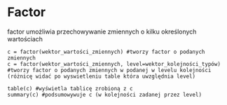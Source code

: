 Factor
=========================
factor umożliwia przechowywanie zmiennych o kilku określonych wartościach

```
c = factor(wektor_wartości_zmiennych) #tworzy factor o podanych zmiennych
c = factor(wektor_wartości_zmiennych, level=wektor_kolejności_typów) #tworzy factor o podanych zmiennych w podanej w levelu kolejności (różnicę widać po wyswietleniu table która uwzględnia level)

table(c) #wyświetla tablicę zrobioną z c
summary(c) #podsumowywuje c (w kolejności zadanej przez level)
```
